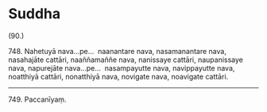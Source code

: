 # Suddha

(90.)

748\. Nahetuyā nava…pe…  naanantare nava, nasamanantare nava, nasahajāte cattāri, naaññamaññe nava, nanissaye cattāri, naupanissaye nava, napurejāte nava…pe…  nasampayutte nava, navippayutte nava, noatthiyā cattāri, nonatthiyā nava, novigate nava, noavigate cattāri.

---

749\. Paccanīyaṃ.
